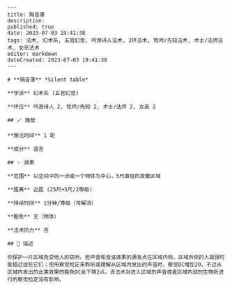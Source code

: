
    ---
    title: 隔音罩
    description: 
    published: true
    date: 2023-07-03 19:41:38
    tags: 法术, 幻术系, 五官幻觉, 吟游诗人法术, 2环法术, 牧师/先知法术, 术士/法师法术, 女巫法术
    editor: markdown
    dateCreated: 2023-07-03 19:41:38
    ---

    # **隔音罩** *Silent table*

    **学派** 幻术系 (五官幻觉) 

    **环位** 吟游诗人 2, 牧师/先知 2, 术士/法师 2, 女巫 2

    ## 🪄 施放

    **施法时间** 1 轮

    **成分** 语言

    ## ✨ 效果  

    **范围** 以空间中的一点或一个物体为中心，5尺直径的发散区域

    **距离** 近距 (25尺+5尺/2等级)  

    **持续时间** 1分钟/等级（可解消） 

    **豁免** 无（物体）

    **法术抗力** 否

    ## 📖 描述

    你保护一片区域免受他人的窃听。若声音和音波效果的源发点在区域内侧，区域外侧的人就很可能错过这些它们；使用察觉检定来聆听或理解从区域内发出的声音时，察觉DC增加20，不过从区域内发出的此类效果的豁免DC会下降2点。该法术对进入区域的声音或者区域内部的生物所进行的察觉检定没有影响。
    